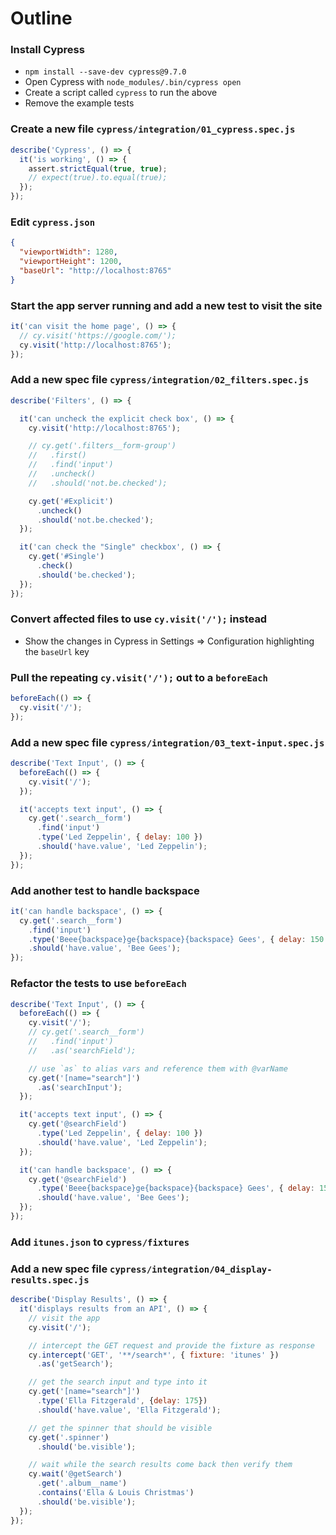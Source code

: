 # Outline

### Install Cypress
* `npm install --save-dev cypress@9.7.0`
* Open Cypress with `node_modules/.bin/cypress open`
* Create a script called `cypress` to run the above
* Remove the example tests

### Create a new file `cypress/integration/01_cypress.spec.js`

```js
describe('Cypress', () => {
  it('is working', () => {
    assert.strictEqual(true, true);
    // expect(true).to.equal(true);
  });
});
```

### Edit `cypress.json`

```json
{
  "viewportWidth": 1280,
  "viewportHeight": 1200,
  "baseUrl": "http://localhost:8765"
}
```

### Start the app server running and add a new test to visit the site

```js
it('can visit the home page', () => {
  // cy.visit('https://google.com/');
  cy.visit('http://localhost:8765');
});
```

### Add a new spec file `cypress/integration/02_filters.spec.js`

```js
describe('Filters', () => {

  it('can uncheck the explicit check box', () => {
    cy.visit('http://localhost:8765');

    // cy.get('.filters__form-group')
    //   .first()
    //   .find('input')
    //   .uncheck()
    //   .should('not.be.checked');

    cy.get('#Explicit')
      .uncheck()
      .should('not.be.checked');
  });

  it('can check the "Single" checkbox', () => {
    cy.get('#Single')
      .check()
      .should('be.checked');
  });
});
```

### Convert affected files to use `cy.visit('/');` instead
* Show the changes in Cypress in Settings => Configuration highlighting the `baseUrl` key

### Pull the repeating `cy.visit('/');` out to a `beforeEach`

```js
beforeEach(() => {
  cy.visit('/');
});
```

<!-- ### Demonstrate clicking a label to toggle a checkbox

```js
it('toggles a check box by clicking on the label', () => {
  cy.contains('EP')
    .click();

  cy.get('#EP')
    .should('be.checked');
});
``` -->

### Add a new spec file `cypress/integration/03_text-input.spec.js`

```js
describe('Text Input', () => {
  beforeEach(() => {
    cy.visit('/');
  });

  it('accepts text input', () => {
    cy.get('.search__form')
      .find('input')
      .type('Led Zeppelin', { delay: 100 })
      .should('have.value', 'Led Zeppelin');
  });
});
```

### Add another test to handle backspace

```js
it('can handle backspace', () => {
  cy.get('.search__form')
    .find('input')
    .type('Beee{backspace}ge{backspace}{backspace} Gees', { delay: 150 })
    .should('have.value', 'Bee Gees');
});
```

### Refactor the tests to use `beforeEach`

```js
describe('Text Input', () => {
  beforeEach(() => {
    cy.visit('/');
    // cy.get('.search__form')
    //   .find('input')
    //   .as('searchField');

    // use `as` to alias vars and reference them with @varName
    cy.get('[name="search"]')
      .as('searchInput');
  });

  it('accepts text input', () => {
    cy.get('@searchField')
      .type('Led Zeppelin', { delay: 100 })
      .should('have.value', 'Led Zeppelin');
  });

  it('can handle backspace', () => {
    cy.get('@searchField')
      .type('Beee{backspace}ge{backspace}{backspace} Gees', { delay: 150 })
      .should('have.value', 'Bee Gees');
  });
});
```

### Add `itunes.json` to `cypress/fixtures`

### Add a new spec file `cypress/integration/04_display-results.spec.js`

```js
describe('Display Results', () => {
  it('displays results from an API', () => {
    // visit the app
    cy.visit('/');

    // intercept the GET request and provide the fixture as response
    cy.intercept('GET', '**/search*', { fixture: 'itunes' })
      .as('getSearch');

    // get the search input and type into it
    cy.get('[name="search"]')
      .type('Ella Fitzgerald', {delay: 175})
      .should('have.value', 'Ella Fitzgerald');

    // get the spinner that should be visible
    cy.get('.spinner')
      .should('be.visible');

    // wait while the search results come back then verify them
    cy.wait('@getSearch')
      .get('.album__name')
      .contains('Ella & Louis Christmas')
      .should('be.visible');
  });
});
```